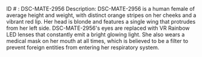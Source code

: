 ID # : DSC-MATE-2956
Description: DSC-MATE-2956 is a human female of average height and weight, with distinct orange stripes on her cheeks and a vibrant red lip. Her head is blonde and features a single wing that protrudes from her left side. DSC-MATE-2956's eyes are replaced with VR Rainbow LED lenses that constantly emit a bright glowing light. She also wears a medical mask on her mouth at all times, which is believed to be a filter to prevent foreign entities from entering her respiratory system.